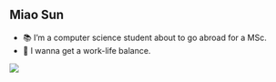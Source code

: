 ## Miao Sun
- :books: I’m a computer science student about to go abroad for a MSc.
- :seat: I wanna get a work-life balance. 

<img src="https://imgur.com/rilHVxA.png"/>
